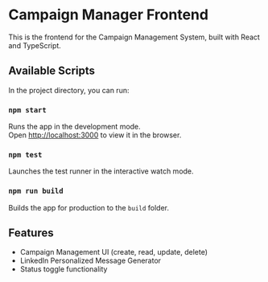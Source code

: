 # Campaign Manager Frontend

This is the frontend for the Campaign Management System, built with React and TypeScript.

## Available Scripts

In the project directory, you can run:

### `npm start`

Runs the app in the development mode.\
Open [http://localhost:3000](http://localhost:3000) to view it in the browser.

### `npm test`

Launches the test runner in the interactive watch mode.

### `npm run build`

Builds the app for production to the `build` folder.

## Features

- Campaign Management UI (create, read, update, delete)
- LinkedIn Personalized Message Generator
- Status toggle functionality 